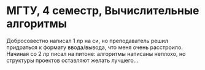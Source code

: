 # МГТУ, 4 семестр, Вычислительные алгоритмы

Добросовестно написал 1 лр на си, но преподаватель решил придраться к формату ввода/вывода, что меня очень расстроило. Начиная со 2 лр писал на питоне: алгоритмы написаны неплохо, но структуры проектов оставляют желать лучшего...
